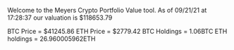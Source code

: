 Welcome to the Meyers Crypto Portfolio Value tool. 
As of 09/21/21 at 17:28:37 our valuation is $118653.79 

BTC Price = $41245.86
 ETH Price = $2779.42
BTC Holdings = 1.06BTC
 ETH holdings = 26.960005962ETH 
